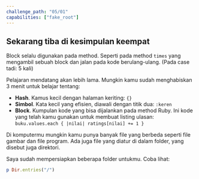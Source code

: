 ```yaml
---
challenge_path: "05/01"
capabilities: ["fake_root"]
---
```


## Sekarang tiba di kesimpulan keempat

Block selalu digunakan pada method. Seperti pada method `times` yang mengambil sebuah block dan jalan pada kode berulang-ulang. (Pada case tadi: 5 kali)

Pelajaran mendatang akan lebih lama. Mungkin kamu sudah menghabiskan 3 menit untuk belajar tentang:

- **Hash**. Kamus kecil dengan halaman keriting: `{}`
- **Simbol**. Kata kecil yang efisien, diawali dengan titik dua: `:keren`
- **Block**. Kumpulan kode yang bisa dijalankan pada method Ruby. Ini kode yang telah kamu gunakan untuk membuat listing ulasan: `buku.values.each { |nilai| ratings[nilai] += 1 }`

Di komputermu mungkin kamu punya banyak file yang berbeda seperti file gambar dan file program. Ada juga file yang diatur di dalam folder, yang disebut juga direktori.

Saya sudah mempersiapkan beberapa folder untukmu. Coba lihat:

```ruby
p Dir.entries("/")
```
